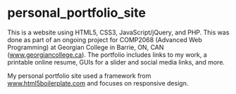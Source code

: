 personal_portfolio_site
=======================

This is a website using HTML5, CSS3, JavaScript/jQuery, and PHP. This was done as part of an ongoing project for COMP2068 
(Advanced Web Programming) at Georgian College in Barrie, ON, CAN (www.georgiancollege.ca). The portfolio includes links to my work, a printable online resume, GUIs for a slider and social media links, and more.

My personal portfolio site used a framework from www.html5boilerplate.com and focuses on responsive design.
